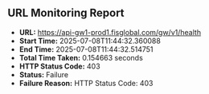 ## URL Monitoring Report

- **URL:** https://api-gw1-prod1.fisglobal.com/gw/v1/health
- **Start Time:** 2025-07-08T11:44:32.360088
- **End Time:** 2025-07-08T11:44:32.514751
- **Total Time Taken:** 0.154663 seconds
- **HTTP Status Code:** 403
- **Status:** Failure
- **Failure Reason:** HTTP Status Code: 403
